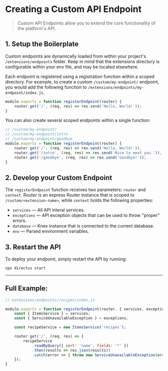# Creating a Custom API Endpoint

> Custom API Endpoints allow you to extend the core functionality of the platform's API.

## 1. Setup the Boilerplate

Custom endpoints are dynamically loaded from within your project's `/extensions/endpoints` folder. Keep in mind that the extensions directory is configurable within your env file, and may be located elsewhere.

Each endpoint is registered using a registration function within a scoped directory. For example, to create a custom `/custom/my-endpoint/` endpoint, you would add the following function to `/extensions/endpoints/my-endpoint/index.js`.

```js
module.exports = function registerEndpoint(router) {
	router.get('/', (req, res) => res.send('Hello, World!'));
}
```

You can also create several scoped endpoints within a single function:

```js
// /custom/my-endpoint/
// /custom/my-endpoint/intro
// /custom/my-endpoint/goodbye
module.exports = function registerEndpoint(router) {
	router.get('/', (req, res) => res.send('Hello, World!')),
	router.get('/intro', (req, res) => res.send('Nice to meet you.')),
	router.get('/goodbye', (req, res) => res.send('Goodbye!'));
}
```

## 2. Develop your Custom Endpoint

The `registerEndpoint` function receives two parameters: `router` and `context`. Router is an express Router instance that is scoped to `/custom/<extension-name>`, while `context` holds the following properties:

* `services` — All API interal services.
* `exceptions` — API exception objects that can be used to throw "proper" errors.
* `database` — Knex instance that is connected to the current database.
* `env` — Parsed environment variables.

## 3. Restart the API

To deploy your endpoint, simply restart the API by running:

```bash
npx directus start
```

---

## Full Example:

```js
// extensions/endpoints/recipes/index.js

module.exports = function registerEndpoint(router, { services, exceptions }) {
	const { ItemsService } = services;
	const { ServiceUnavailableException } = exceptions;

	const recipeService = new ItemsService('recipes');

	router.get('/', (req, res) => {
		recipeService
			.readByQuery({ sort: 'name', fields: '*' })
			.then(results => res.json(results))
			.catch(error => { throw new ServiceUnavailableException(error.message) });
	});
}
```
